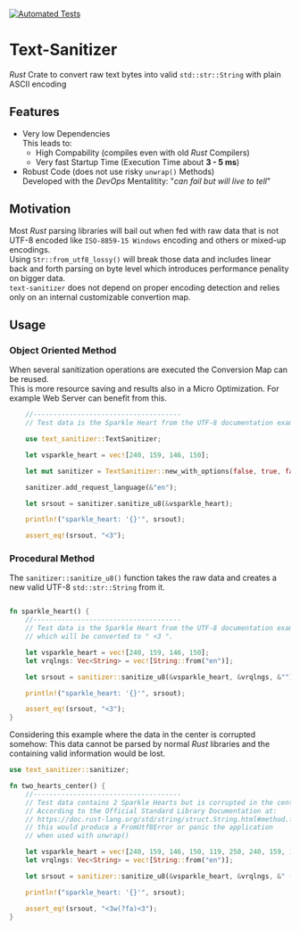 [![Automated Tests](https://github.com/bodo-hugo-barwich/text-sanitizer-rs/actions/workflows/testing.yml/badge.svg)](https://github.com/bodo-hugo-barwich/text-sanitizer-rs/actions/workflows/testing.yml)


# Text-Sanitizer
_Rust_ Crate to convert raw text bytes into valid `std::str::String` with plain ASCII encoding

## Features
* Very low Dependencies\
  This leads to:
  * High Compability (compiles even with old _Rust_ Compilers)
  * Very fast Startup Time (Execution Time about **3 - 5 ms**)
* Robust Code (does not use risky `unwrap()` Methods)\
  Developed with the _DevOps_ Mentalitity: "_can fail but will live to tell_"


## Motivation
Most _Rust_ parsing libraries will bail out when fed with raw data that is not UTF-8 encoded like `ISO-8859-15 Windows` encoding
and others or mixed-up encodings. \
Using `Str::from_utf8_lossy()` will break those data and includes linear back and forth parsing on byte level
which introduces performance penality on bigger data.\
`text-sanitizer` does not depend on proper encoding detection and relies only on an internal customizable convertion map.

## Usage
### Object Oriented Method
When several sanitization operations are executed the Conversion Map can be reused.\
This is more resource saving and results also in a Micro Optimization.
For example Web Server can benefit from this.
```rust
    //-------------------------------------
    // Test data is the Sparkle Heart from the UTF-8 documentation examples

    use text_sanitizer::TextSanitizer;

    let vsparkle_heart = vec![240, 159, 146, 150];

    let mut sanitizer = TextSanitizer::new_with_options(false, true, false);

    sanitizer.add_request_language(&"en");

    let srsout = sanitizer.sanitize_u8(&vsparkle_heart);

    println!("sparkle_heart: '{}'", srsout);

    assert_eq!(srsout, "<3");
```

### Procedural Method
The `sanitizer::sanitize_u8()` function takes the raw data and creates a new valid UTF-8 `std::str::String` from it.
```rust

fn sparkle_heart() {
    //-------------------------------------
    // Test data is the Sparkle Heart from the UTF-8 documentation examples
    // which will be converted to " <3 ".

    let vsparkle_heart = vec![240, 159, 146, 150];
    let vrqlngs: Vec<String> = vec![String::from("en")];

    let srsout = sanitizer::sanitize_u8(&vsparkle_heart, &vrqlngs, &"");

    println!("sparkle_heart: '{}'", srsout);

    assert_eq!(srsout, "<3");
}
```
Considering this example where the data in the center is corrupted somehow:
This data cannot be parsed by normal _Rust_ libraries and the containing valid information would be lost.
```rust
use text_sanitizer::sanitizer;

fn two_hearts_center() {
    //-------------------------------------
    // Test data contains 2 Sparkle Hearts but is corrupted in the center
    // According to the Official Standard Library Documentation at:
    // https://doc.rust-lang.org/std/string/struct.String.html#method.from_utf8
    // this would produce a FromUtf8Error or panic the application
    // when used with unwrap()

    let vsparkle_heart = vec![240, 159, 146, 150, 119, 250, 240, 159, 146, 150];
    let vrqlngs: Vec<String> = vec![String::from("en")];

    let srsout = sanitizer::sanitize_u8(&vsparkle_heart, &vrqlngs, &" -d");

    println!("sparkle_heart: '{}'", srsout);

    assert_eq!(srsout, "<3w(?fa)<3");
}
```
